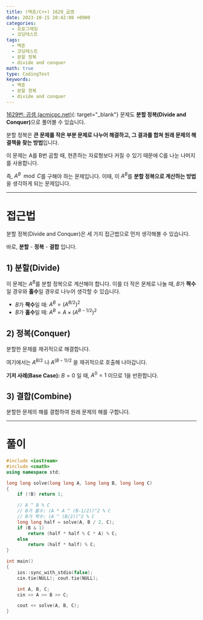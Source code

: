 ```yaml
---
title: (백준/C++) 1629_곱셈
date: 2023-10-15 20:42:08 +0900
categories:
  - 프로그래밍
  - 코딩테스트
tags:
  - 백준
  - 코딩테스트
  - 분할 정복
  - divide and conquer
math: true
type: CodingTest
keywords:
  - 백준
  - 분할 정복
  - divide and conquer
---
```


[1629번: 곱셈 (acmicpc.net)](https://www.acmicpc.net/problem/1629){: target="_blank"} 문제도 <span class="keyword">**분할 정복(Divide and Conquer)**</span>으로 풀어볼 수 있습니다.

분할 정복은 **<span class="font_highlight">큰 문제를 작은 부분 문제로 나누어 해결</span>하고, 그 결과를 합쳐 원래 문제의 해결책을 찾는 방법**입니다.

이 문제는 A를 B번 곱할 때, 현존하는 자료형보다 커질 수 있기 때문에 C를 나눈 나머지를 사용합니다.

즉, $A^B\mod C$를 구해야 하는 문제입니다. 이때, 이 $A^B$를 **분할 정복으로 계산하는 방법**을 생각하게 되는 문제입니다.

---

# 접근법

분할 정복(Divide and Conquer)은 세 가지 접근법으로 먼저 생각해볼 수 있습니다.

바로, **분할** - **정복** - **결합** 입니다.

## 1) 분할(Divide)

이 문제는 $A^B$를 분할 정복으로 계산해야 합니다. 이를 더 작은 문제로 나눌 때, $B$가 **짝수**일 경우와 **홀수**일 경우로 나누어 생각할 수 있습니다.

- $B$가 **짝수**일 때: $A^B=(A^{B/2})^2$
- $B$가 **홀수**일 때: $A^B=A×(A^{B-1/2})^2$

## 2) 정복(Conquer)

분할한 문제를 재귀적으로 해결합니다.

여기에서는 $A^{B/2}$ 나  $A^{(B-1)/2}$ 을 재귀적으로 호출해 나아갑니다.

**기저 사례(Base Case):** $B=0$ 일 때, $A^0=1$ 이므로 1을 반환합니다.

## 3) 결합(Combine)

분할한 문제의 해를 결합하여 원래 문제의 해를 구합니다.

---

# 풀이

```cpp
#include <iostream>
#include <cmath>
using namespace std;

long long solve(long long A, long long B, long long C)
{
	if (!B) return 1;

	// A ^ B % C
	// B가 홀수: (A * A ^ (B-1/2))^2 % C
	// B가 짝수: (A ^ (B/2))^2 % C
	long long half = solve(A, B / 2, C);
	if (B & 1)
		return (half * half % C * A) % C;
	else
		return (half * half) % C;
}

int main()
{
	ios::sync_with_stdio(false);
	cin.tie(NULL); cout.tie(NULL);

	int A, B, C;
	cin >> A >> B >> C;

	cout << solve(A, B, C);
}
```